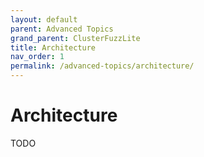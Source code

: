 ```yaml
---
layout: default
parent: Advanced Topics
grand_parent: ClusterFuzzLite
title: Architecture
nav_order: 1
permalink: /advanced-topics/architecture/
---
```


# Architecture

TODO
